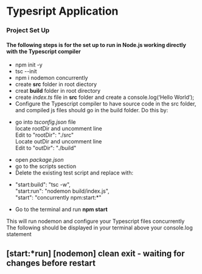 # Typesript Application

### Project Set Up
#### The following steps is for the set up to run in Node.js working directly with the Typescript compiler
- npm init -y
- tsc --init
- npm i nodemon concurrently
- create __src__ folder in root diectory
- creat __build__ folder in root directory
- create _index.ts_ file in __src__ folder and create a console.log(‘Hello World’);
- Configure the Typescript compiler to have source code in the src folder, and compiled js files should go in the build folder. Do this by:
 + go into _tsconfig.json_ file </br>
    locate rootDir and uncomment line </br>
    Edit to "rootDir": "./src"</br>
    Locate outDir and uncomment line</br>
    Edit to "outDir": "./build"</br>
- open _package.json_
- go to the scripts section
- Delete the existing test script and replace with:
+   "start:build": "tsc -w", </br>
    "start:run": "nodemon build/index.js", </br>
    "start": "concurrently npm:start:*"
- Go to the terminal and run __npm start__

This will run nodemon and configure your Typescript files concurrently</br>
The following should be displayed in your terminal above your console.log statement

## ​​[start:*run] [nodemon] clean exit - waiting for changes before restart

